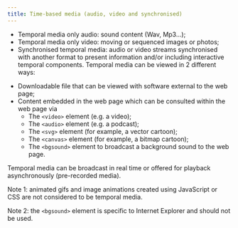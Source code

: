 ```yaml
---
title: Time-based media (audio, video and synchronised)
---
```


* Temporal media only audio: sound content (Wav, Mp3...);
* Temporal media only video: moving or sequenced images or photos;
* Synchronised temporal media: audio or video streams synchronised with another format to present information and/or including interactive temporal components. Temporal media can be viewed in 2 different ways:

- Downloadable file that can be viewed with software external to the web page;
- Content embedded in the web page which can be consulted within the web page via
  - The `<video>` element (e.g. a video);
  - The `<audio>` element (e.g. a podcast);
  - The `<svg>` element (for example, a vector cartoon);
  - The `<canvas>` element (for example, a bitmap cartoon);
  - The `<bgsound>` element to broadcast a background sound to the web page.

Temporal media can be broadcast in real time or offered for playback asynchronously (pre-recorded media).

Note 1: animated gifs and image animations created using JavaScript or CSS are not considered to be temporal media.

Note 2: the `<bgsound>` element is specific to Internet Explorer and should not be used.
